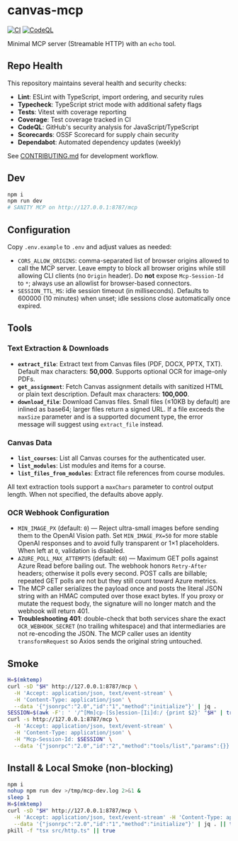 # canvas-mcp

[![CI](https://github.com/SOVRN144/canvas-mcp/actions/workflows/ci.yml/badge.svg)](https://github.com/SOVRN144/canvas-mcp/actions/workflows/ci.yml)
[![CodeQL](https://github.com/SOVRN144/canvas-mcp/actions/workflows/codeql.yml/badge.svg)](https://github.com/SOVRN144/canvas-mcp/actions/workflows/codeql.yml)

Minimal MCP server (Streamable HTTP) with an `echo` tool.

## Repo Health

This repository maintains several health and security checks:

- **Lint**: ESLint with TypeScript, import ordering, and security rules
- **Typecheck**: TypeScript strict mode with additional safety flags
- **Tests**: Vitest with coverage reporting
- **Coverage**: Test coverage tracked in CI
- **CodeQL**: GitHub's security analysis for JavaScript/TypeScript
- **Scorecards**: OSSF Scorecard for supply chain security
- **Dependabot**: Automated dependency updates (weekly)

See [CONTRIBUTING.md](./CONTRIBUTING.md) for development workflow.

## Dev
```bash
npm i
npm run dev
# SANITY MCP on http://127.0.0.1:8787/mcp
```

## Configuration
Copy `.env.example` to `.env` and adjust values as needed:
- `CORS_ALLOW_ORIGINS`: comma-separated list of browser origins allowed to call the MCP server. Leave empty to block all browser origins while still allowing CLI clients (no `Origin` header). Do **not** expose `Mcp-Session-Id` to `*`; always use an allowlist for browser-based connectors.
- `SESSION_TTL_MS`: idle session timeout (in milliseconds). Defaults to 600000 (10 minutes) when unset; idle sessions close automatically once expired.

## Tools

### Text Extraction & Downloads
- **`extract_file`**: Extract text from Canvas files (PDF, DOCX, PPTX, TXT). Default max characters: **50,000**. Supports optional OCR for image-only PDFs.
- **`get_assignment`**: Fetch Canvas assignment details with sanitized HTML or plain text description. Default max characters: **100,000**.
- **`download_file`**: Download Canvas files. Small files (≤10KB by default) are inlined as base64; larger files return a signed URL. If a file exceeds the `maxSize` parameter and is a supported document type, the error message will suggest using `extract_file` instead.

### Canvas Data
- **`list_courses`**: List all Canvas courses for the authenticated user.
- **`list_modules`**: List modules and items for a course.
- **`list_files_from_modules`**: Extract file references from course modules.

All text extraction tools support a `maxChars` parameter to control output length. When not specified, the defaults above apply.

### OCR Webhook Configuration
- `MIN_IMAGE_PX` (default: `0`) — Reject ultra-small images before sending them to the OpenAI Vision path. Set `MIN_IMAGE_PX=50` for more stable OpenAI responses and to avoid fully transparent or 1×1 placeholders. When left at `0`, validation is disabled.
- `AZURE_POLL_MAX_ATTEMPTS` (default: `60`) — Maximum GET polls against Azure Read before bailing out. The webhook honors `Retry-After` headers; otherwise it polls every second. POST calls are billable; repeated GET polls are not but they still count toward Azure metrics.
- The MCP caller serializes the payload once and posts the literal JSON string with an HMAC computed over those exact bytes. If you proxy or mutate the request body, the signature will no longer match and the webhook will return 401.
- **Troubleshooting 401**: double-check that both services share the exact `OCR_WEBHOOK_SECRET` (no trailing whitespace) and that intermediaries are not re-encoding the JSON. The MCP caller uses an identity `transformRequest` so Axios sends the original string untouched.

## Smoke
```bash
H=$(mktemp)
curl -sD "$H" http://127.0.0.1:8787/mcp \
  -H 'Accept: application/json, text/event-stream' \
  -H 'Content-Type: application/json' \
  --data '{"jsonrpc":"2.0","id":"1","method":"initialize"}' | jq .
SESSION=$(awk -F': ' '/^[Mm]cp-[Ss]ession-[Ii]d:/ {print $2}' "$H" | tr -d '\r'); echo "Session: $SESSION"
curl -s http://127.0.0.1:8787/mcp \
  -H 'Accept: application/json, text/event-stream' \
  -H 'Content-Type: application/json' \
  -H "Mcp-Session-Id: $SESSION" \
  --data '{"jsonrpc":"2.0","id":"2","method":"tools/list","params":{}}' | jq .
```

## Install & Local Smoke (non-blocking)
```bash
npm i
nohup npm run dev >/tmp/mcp-dev.log 2>&1 &
sleep 1
H=$(mktemp)
curl -sD "$H" http://127.0.0.1:8787/mcp \
  -H 'Accept: application/json, text/event-stream' -H 'Content-Type: application/json' \
  --data '{"jsonrpc":"2.0","id":"1","method":"initialize"}' | jq . || true
pkill -f "tsx src/http.ts" || true
```
